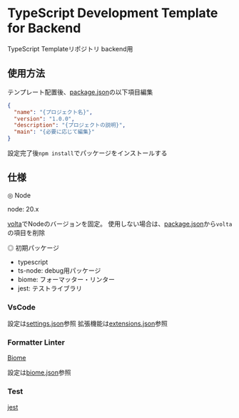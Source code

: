 # TypeScript Development Template for Backend

TypeScript Templateリポジトリ backend用

## 使用方法

テンプレート配置後、[package.json](./package.json)の以下項目編集

```json
{
  "name": "{プロジェクト名}",
  "version": "1.0.0",
  "description": "{プロジェクトの説明}",
  "main": "{必要に応じて編集}"
}

```

設定完了後`npm install`でパッケージをインストールする

## 仕様

◎ Node

node: 20.x

[volta](https://volta.sh/)でNodeのバージョンを固定。
使用しない場合は、[package.json](./package.json)から`volta`の項目を削除

◎ 初期パッケージ

- typescript
- ts-node: debug用パッケージ
- biome: フォーマッター・リンター
- jest: テストライブラリ

### VsCode

設定は[settings.json](./.vscode/settings.json)参照
拡張機能は[extensions.json](./.vscode/extensions.json)参照

### Formatter Linter

[Biome](https://biomejs.dev/)

設定は[biome.json](./biome.json)参照

### Test

[jest](https://jestjs.io/ja/)
